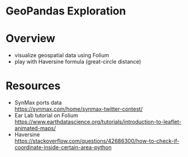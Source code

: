 # GeoPandas Exploration

# Overview

* visualize geospatial data using Folium
* play with Haversine formula (great-circle distance)

# Resources

* SynMax ports data<br>
https://synmax.com/home/synmax-twitter-contest/
* Ear Lab tutorial on Folium<br>
https://www.earthdatascience.org/tutorials/introduction-to-leaflet-animated-maps/
* Haversine<br>
https://stackoverflow.com/questions/42686300/how-to-check-if-coordinate-inside-certain-area-python
